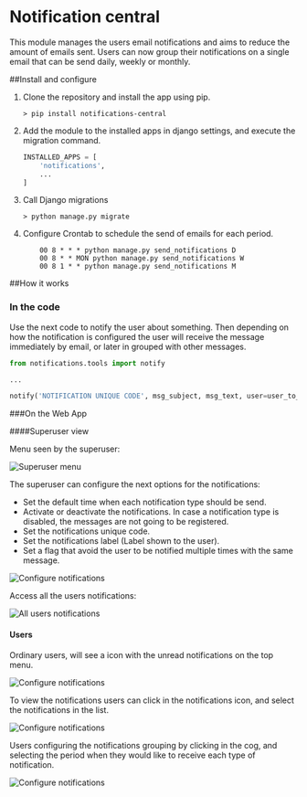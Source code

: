 # Notification central


This module manages the users email notifications and aims to reduce the amount of emails sent.
Users can now group their notifications on a single email that can be send daily, weekly or monthly. 

##Install and configure

1. Clone the repository and install the app using pip.

    ```shell
    > pip install notifications-central
    ```

2. Add the module to the installed apps in django settings, and execute the migration command.

    ```python
    INSTALLED_APPS = [
        'notifications',
        ...
    ]
    ```

3. Call Django migrations

    ```shell
    > python manage.py migrate
    ```
    
4. Configure Crontab to schedule the send of emails for each period.

    ```shell
        00 8 * * * python manage.py send_notifications D
        00 8 * * MON python manage.py send_notifications W
        00 8 1 * * python manage.py send_notifications M
    ```

##How it works

### In the code

Use the next code to notify the user about something. 
Then depending on how the notification is configured the user will receive the message immediately by email,
or later in grouped with other messages.

```python
from notifications.tools import notify

...

notify('NOTIFICATION UNIQUE CODE', msg_subject, msg_text, user=user_to_send)

```


###On the Web App

####Superuser view

Menu seen by the superuser:

![Superuser menu](docs/images/superuser-menu.png)

The superuser can configure the next options for the notifications:

- Set the default time when each notification type should be send.
- Activate or deactivate the notifications. In case a notification type is disabled, the messages are not going to be registered.
- Set the notifications unique code.
- Set the notifications label (Label shown to the user).
- Set a flag that avoid the user to be notified multiple times with the same message.

![Configure notifications](docs/images/superuser-notificationstypes.png)

Access all the users notifications:

![All users notifications](docs/images/superuser-allnotifications.png)



#### Users

Ordinary users, will see a icon with the unread notifications on the top menu.

![Configure notifications](docs/images/notifications-icon.png)


To view the notifications users can click in the notifications icon, and select the notifications in the list.

![Configure notifications](docs/images/notifications-app.png)


Users configuring the notifications grouping by clicking in the cog, and selecting the period when they would like to receive each type of notification.

![Configure notifications](docs/images/notifications-config.png)


